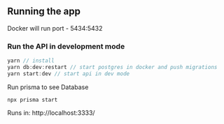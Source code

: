 
## Running the app


Docker will run port - 5434:5432


### Run the API in development mode
```javascript
yarn // install
yarn db:dev:restart // start postgres in docker and push migrations
yarn start:dev // start api in dev mode
```

Run prisma to see Database
```
npx prisma start
```

Runs in:
http://localhost:3333/ 
